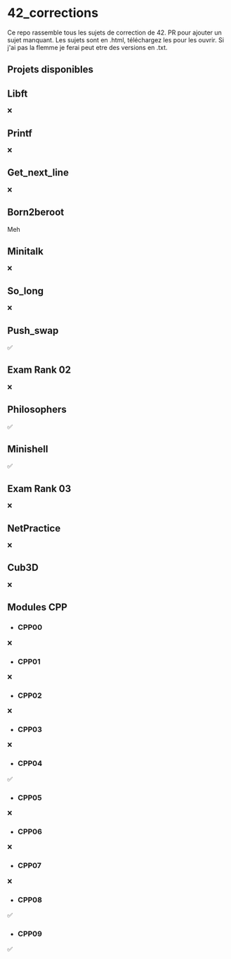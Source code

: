 # 42_corrections
Ce repo rassemble tous les sujets de correction de 42. PR pour ajouter un sujet manquant.
Les sujets sont en .html, téléchargez les pour les ouvrir. Si j'ai pas la flemme je ferai peut etre des versions en .txt.

## Projets disponibles

## Libft
❌
## Printf
❌
## Get_next_line
❌
## Born2beroot
Meh
## Minitalk
❌
## So_long
❌
## Push_swap
✅
## Exam Rank 02
❌
## Philosophers
✅
## Minishell
✅
## Exam Rank 03
❌
## NetPractice
❌
## Cub3D
❌
## Modules CPP
* ### CPP00
❌
* ### CPP01
❌
* ### CPP02
❌
* ### CPP03
❌
* ### CPP04
✅
* ### CPP05
❌
* ### CPP06
❌
* ### CPP07
❌
* ### CPP08
✅
* ### CPP09
✅
